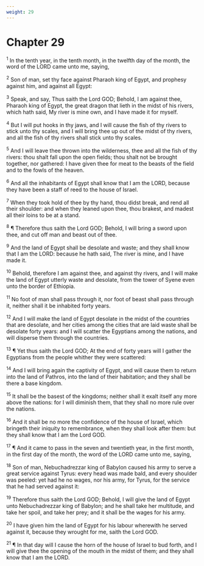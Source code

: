 ```yaml
---
weight: 29
---
```


# Chapter 29

<sup>1</sup> In the tenth year, in the tenth month, in the twelfth day of the month, the word of the LORD came unto me, saying, 

<sup>2</sup> Son of man, set thy face against Pharaoh king of Egypt, and prophesy against him, and against all Egypt: 

<sup>3</sup> Speak, and say, Thus saith the Lord GOD; Behold, I am against thee, Pharaoh king of Egypt, the great dragon that lieth in the midst of his rivers, which hath said, My river is mine own, and I have made it for myself. 

<sup>4</sup> But I will put hooks in thy jaws, and I will cause the fish of thy rivers to stick unto thy scales, and I will bring thee up out of the midst of thy rivers, and all the fish of thy rivers shall stick unto thy scales. 

<sup>5</sup> And I will leave thee thrown into the wilderness, thee and all the fish of thy rivers: thou shalt fall upon the open fields; thou shalt not be brought together, nor gathered: I have given thee for meat to the beasts of the field and to the fowls of the heaven. 

<sup>6</sup> And all the inhabitants of Egypt shall know that I am the LORD, because they have been a staff of reed to the house of Israel. 

<sup>7</sup> When they took hold of thee by thy hand, thou didst break, and rend all their shoulder: and when they leaned upon thee, thou brakest, and madest all their loins to be at a stand. 

<sup>8</sup> ¶ Therefore thus saith the Lord GOD; Behold, I will bring a sword upon thee, and cut off man and beast out of thee. 

<sup>9</sup> And the land of Egypt shall be desolate and waste; and they shall know that I am the LORD: because he hath said, The river is mine, and I have made it. 

<sup>10</sup> Behold, therefore I am against thee, and against thy rivers, and I will make the land of Egypt utterly waste and desolate, from the tower of Syene even unto the border of Ethiopia. 

<sup>11</sup> No foot of man shall pass through it, nor foot of beast shall pass through it, neither shall it be inhabited forty years. 

<sup>12</sup> And I will make the land of Egypt desolate in the midst of the countries that are desolate, and her cities among the cities that are laid waste shall be desolate forty years: and I will scatter the Egyptians among the nations, and will disperse them through the countries. 

<sup>13</sup> ¶ Yet thus saith the Lord GOD; At the end of forty years will I gather the Egyptians from the people whither they were scattered: 

<sup>14</sup> And I will bring again the captivity of Egypt, and will cause them to return into the land of Pathros, into the land of their habitation; and they shall be there a base kingdom. 

<sup>15</sup> It shall be the basest of the kingdoms; neither shall it exalt itself any more above the nations: for I will diminish them, that they shall no more rule over the nations. 

<sup>16</sup> And it shall be no more the confidence of the house of Israel, which bringeth their iniquity to remembrance, when they shall look after them: but they shall know that I am the Lord GOD. 

<sup>17</sup> ¶ And it came to pass in the seven and twentieth year, in the first month, in the first day of the month, the word of the LORD came unto me, saying, 

<sup>18</sup> Son of man, Nebuchadrezzar king of Babylon caused his army to serve a great service against Tyrus: every head was made bald, and every shoulder was peeled: yet had he no wages, nor his army, for Tyrus, for the service that he had served against it: 

<sup>19</sup> Therefore thus saith the Lord GOD; Behold, I will give the land of Egypt unto Nebuchadrezzar king of Babylon; and he shall take her multitude, and take her spoil, and take her prey; and it shall be the wages for his army. 

<sup>20</sup> I have given him the land of Egypt for his labour wherewith he served against it, because they wrought for me, saith the Lord GOD. 

<sup>21</sup> ¶ In that day will I cause the horn of the house of Israel to bud forth, and I will give thee the opening of the mouth in the midst of them; and they shall know that I am the LORD. 



